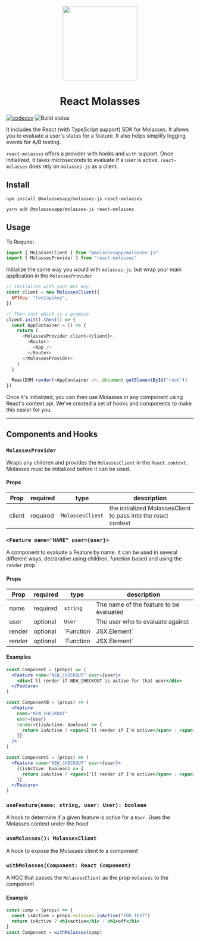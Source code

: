 <p align="center">
<img src="https://raw.githubusercontent.com/molassesapp/molasses-go/main/logo.png" style="margin: 0px auto;" width="200"/></p>

<h1 align="center">React Molasses</h1>

[![codecov](https://codecov.io/gh/molassesapp/molasses-node/branch/main/graph/badge.svg)](https://codecov.io/gh/molassesapp/molasses-node) ![Build status](https://github.com/molassesapp/molasses-node/workflows/Node.js%20CI/badge.svg)

It includes the React (with TypeScript support) SDK for Molasses. It allows you to evaluate a user's status for a feature. It also helps simplify logging events for A/B testing.

`react-molasses` offers a provider with hooks and `with` support. Once initialized, it takes microseconds to evaluate if a user is active. `react-molasses` does rely on `molasses-js` as a client.

## Install

`npm install @molassesapp/molasses-js react-molasses`

`yarn add @molassesapp/molasses-js react-molasses`

## Usage

To Require:

```js
import { MolassesClient } from "@molassesapp/molasses-js"
import { MolassesProvider } from "react-molasses"
```

Initialize the same way you would with `molasses-js`, but wrap your main application in the `MolassesProvider`

```js
// Initialize with your API Key
const client = new MolassesClient({
  APIKey: "testapikey",
})

// Then init which is a promise
client.init().then(() => {
  const AppContainer = () => {
    return (
      <MolassesProvider client={client}>
        <Router>
          <App />
        </Router>
      </MolassesProvider>
    )
  }

  ReactDOM.render(<AppContainer />, document.getElementById("root"))
})
```

Once it's initialized, you can then use Molasses in any component using React's context api. We've created a set of hooks and components to make this easier for you.

---

## Components and Hooks

### `MolassesProvider`

Wraps any children and provides the `MolassesClient` in the `React.context`. Molasses must be initialized before it can be used.

#### Props

| Prop   | required | type             | description                                                   |
| ------ | -------- | ---------------- | ------------------------------------------------------------- |
| client | required | `MolassesClient` | the initialized MolassesClient to pass into the react context |

### `<Feature name="NAME" user={user}>`

A component to evaluate a Feature by name. It can be used in several different ways, declarative using children, function based and using the `render` prop.

#### Props

| Prop   | required | type      | description                             |
| ------ | -------- | --------- | --------------------------------------- |
| name   | required | `string`  | The name of the feature to be evaluated |
| user   | optional | `User`    | The user who to evaluate against        |
| render | optional | `Function | JSX.Element`                            | What to render based on the result of the evaluation |
| render | optional | `Function | JSX.Element`                            | What to render based on the result of the evaluation |

#### Examples

```jsx
const Component = (props) => (
  <Feature name="NEW_CHECKOUT" user={user}>
    <div>I'll render if NEW_CHECKOUT is active for that user</div>
  </Feature>
)

const ComponentB = (props) => (
  <Feature
    name="NEW_CHECKOUT"
    user={user}
    render={(isActive: boolean) => {
      return isActive ? <span>I'll render if I'm active</span> : <span>I won't</span>
    }}
  />
)

const ComponentC = (props) => (
  <Feature name="NEW_CHECKOUT" user={user}>
    {(isActive: boolean) => {
      return isActive ? <span>I'll render if I'm active</span> : <span>I won't</span>
    }}
  </Feature>
)
```

### `useFeature(name: string, user: User): boolean`

A hook to determine if a given feature is active for a `User`. Uses the Molasses context under the hood

### `useMolasses(): MolassesClient`

A hook to expose the Molasses client to a component

### `withMolasses(Component: React Component)`

A HOC that passes the `MolassesClient` as the prop `molasses` to the component

#### Example

```jsx
const comp = (props) => {
  const isActive = props.molasses.isActive("FOO_TEST")
  return isActive ? <h1>active</h1> : <h1>off</h1>
}
const Component = withMolasses(comp)
```
